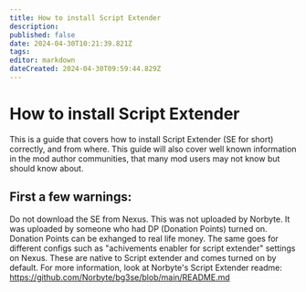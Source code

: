 ```yaml
---
title: How to install Script Extender
description: 
published: false
date: 2024-04-30T10:21:39.821Z
tags: 
editor: markdown
dateCreated: 2024-04-30T09:59:44.829Z
---
```


# How to install Script Extender 

This is a guide that covers how to install Script Extender (SE for short) correctly, and from where. 
This guide will also cover well known information in the mod author communities, that many mod users may not know but should know about. 

## First a few warnings: 
Do not download the SE from Nexus. This was not uploaded by Norbyte. It was uploaded by someone who had DP (Donation Points) turned on. Donation Points can be exhanged to real life money. 
The same goes for different configs such as "achivements enabler for script extender" settings on Nexus. These are native to Script extender and comes turned on by default. For more information, look at Norbyte's Script Extender readme: https://github.com/Norbyte/bg3se/blob/main/README.md




 
